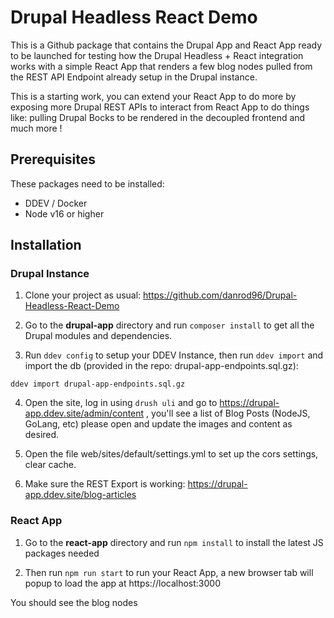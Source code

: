 # Drupal Headless React Demo

This is a Github package that contains the Drupal App and React App ready to be launched for testing how the Drupal Headless + React integration works with a simple React App that renders a few blog nodes pulled from the REST API Endpoint already setup in the Drupal instance.

This is a starting work, you can extend your React App to do more by exposing more Drupal REST APIs to interact from React App to do things like: pulling Drupal Bocks to be rendered in the decoupled frontend and much more !

## Prerequisites

These packages need to be installed:
- DDEV / Docker
- Node v16 or higher

## Installation

### Drupal Instance

1. Clone your project as usual: https://github.com/danrod96/Drupal-Headless-React-Demo

2. Go to the **drupal-app** directory and run `composer install` to get all the Drupal modules and dependencies.

3. Run `ddev config` to setup your DDEV Instance, then run `ddev import` and import the db (provided in the repo: drupal-app-endpoints.sql.gz):

`ddev import drupal-app-endpoints.sql.gz`

4. Open the site, log in using `drush uli` and go to https://drupal-app.ddev.site/admin/content , you'll see a list of Blog Posts (NodeJS, GoLang, etc) please open and update the images and content as desired.

5. Open the file web/sites/default/settings.yml to set up the cors settings, clear cache.

6. Make sure the REST Export is working: https://drupal-app.ddev.site/blog-articles

### React App

1. Go to the **react-app** directory and run `npm install` to install the latest JS packages needed

2. Then run `npm run start` to run your React App, a new browser tab will popup to load the app at https://localhost:3000

You should see the blog nodes